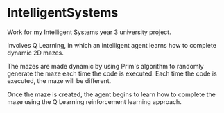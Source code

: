 # IntelligentSystems
 Work for my Intelligent Systems year 3 university project.

Involves Q Learning, in which an intelligent agent learns how to complete dynamic 2D mazes.

The mazes are made dynamic by using Prim's algorithm to randomly generate the maze each time the code is executed. Each time the code is executed, the maze will be different.

Once the maze is created, the agent begins to learn how to complete the maze using the Q Learning reinforcement learning approach.
